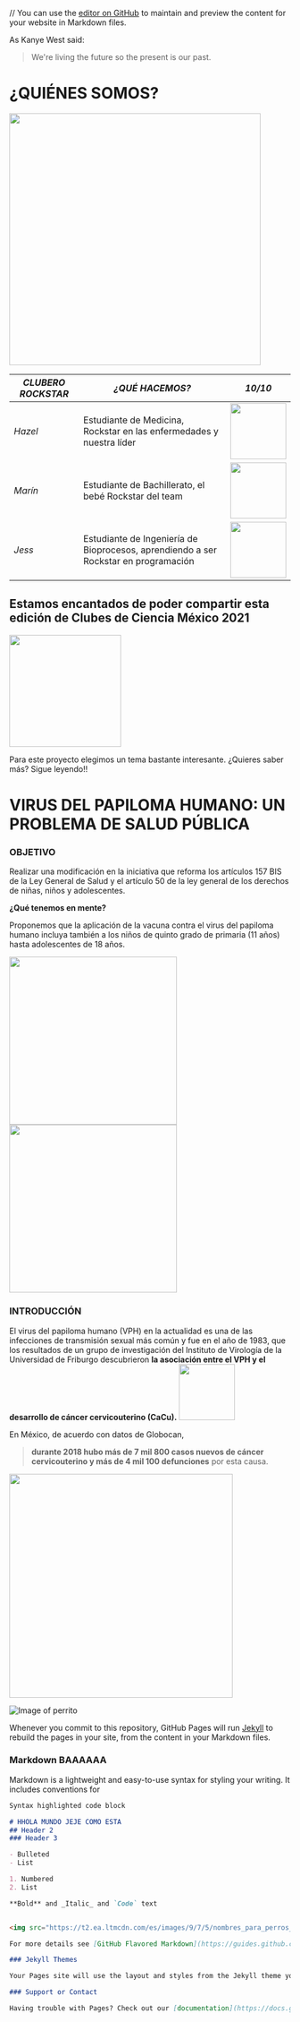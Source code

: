 //
You can use the [editor on GitHub](https://github.com/CdeCMx-org/proyectos-2021-club_14_1_cocobacilos/edit/gh-pages/index.md) to maintain and preview the content for your website in Markdown files.

As Kanye West said:

> We're living the future so
> the present is our past.

# ¿QUIÉNES SOMOS?

<img src="https://user-images.githubusercontent.com/88797011/130245685-a04a1e76-df88-42cf-b3c1-eb4a89a0ed06.png" width=450>


_CLUBERO ROCKSTAR_ | _¿QUÉ HACEMOS?_ | _10/10_
------------ | ------------- | -------------
*Hazel* | Estudiante de Medicina, Rockstar en las enfermedades y nuestra líder  | <img src="https://cdns.iconmonstr.com/wp-content/assets/preview/2017/96/iconmonstr-medical-19.png" width=100>
*Marín* | Estudiante de Bachillerato, el bebé Rockstar del team  | <img src="https://cdns.iconmonstr.com/wp-content/assets/preview/2017/96/iconmonstr-school-13.png" width=100>
*Jess* | Estudiante de Ingeniería de Bioprocesos, aprendiendo a ser Rockstar en programación | <img src="https://cdns.iconmonstr.com/wp-content/assets/preview/2017/96/iconmonstr-school-18.png" width=100>


## Estamos encantados de poder compartir esta edición de Clubes de Ciencia México 2021 
<img src="https://user-images.githubusercontent.com/88797011/130247755-d3891cd8-d4f3-4a3b-8718-e35b60a9006c.png" width=200>

Para este proyecto elegimos un tema bastante interesante. ¿Quieres saber más? Sigue leyendo!! 


# VIRUS DEL PAPILOMA HUMANO: UN PROBLEMA DE SALUD PÚBLICA 
### OBJETIVO
Realizar una modificación en la iniciativa que reforma los artículos 157 BIS de la Ley General de Salud y el artículo 50 de la ley general de los derechos de niñas, niños y adolescentes.

**¿Qué tenemos en mente?**

Proponemos que la aplicación de la vacuna contra el virus del papiloma humano incluya también a los niños  de quinto grado de primaria (11 años) hasta adolescentes de 18 años.

<img src="https://elcomercio.pe/resizer/AlcGJ1AVEdjL-MrJRZ8--kZtdDE=/580x330/smart/filters:format(jpeg):quality(75)/cloudfront-us-east-1.images.arcpublishing.com/elcomercio/VYQPVM2HM5H7RKYICAXS5RDHSA.jpg" width=300> <img src="https://anmdecolombia.org.co/wp-content/uploads/2021/04/vacunaci%C3%B3n-covid-19-ni%C3%B1os-adolescentes.jpeg" width=300>

### INTRODUCCIÓN

El virus del papiloma humano (VPH) en la actualidad es una de las infecciones de transmisión sexual más común y fue en el año de 1983, que los resultados de un grupo de investigación del Instituto de Virología de la Universidad de Friburgo descubrieron **la asociación entre el VPH y el desarrollo de cáncer cervicouterino (CaCu).**  <img src="https://upload.wikimedia.org/wikipedia/commons/thumb/e/eb/Siegel_der_Albert-Ludwigs-Universit%C3%A4t_Freiburg.svg/150px-Siegel_der_Albert-Ludwigs-Universit%C3%A4t_Freiburg.svg.png" width=100>

En México, de acuerdo con datos de Globocan, 

> **durante 2018 hubo más de 7 mil 800 casos nuevos de cáncer cervicouterino y más de 4 mil 100 defunciones** por esta causa.

<img src="https://drgermancastelazo.com/wp-content/uploads/2019/05/shutterstock_218163580-1024x1024.jpg" width=400>




 

![Image of perrito](https://t2.ea.ltmcdn.com/es/images/9/7/5/nombres_para_perros_originales_y_bonitos_5579_orig.jpg)

Whenever you commit to this repository, GitHub Pages will run [Jekyll](https://jekyllrb.com/) to rebuild the pages in your site, from the content in your Markdown files.

### Markdown BAAAAAA

Markdown is a lightweight and easy-to-use syntax for styling your writing. It includes conventions for

```markdown
Syntax highlighted code block

# HHOLA MUNDO JEJE COMO ESTA
## Header 2
### Header 3

- Bulleted
- List

1. Numbered
2. List

**Bold** and _Italic_ and `Code` text


<img src="https://t2.ea.ltmcdn.com/es/images/9/7/5/nombres_para_perros_originales_y_bonitos_5579_orig.jpg" width=200>

For more details see [GitHub Flavored Markdown](https://guides.github.com/features/mastering-markdown/).

### Jekyll Themes

Your Pages site will use the layout and styles from the Jekyll theme you have selected in your [repository settings](https://github.com/CdeCMx-org/proyectos-2021-club_14_1_cocobacilos/settings/pages). The name of this theme is saved in the Jekyll `_config.yml` configuration file.

### Support or Contact

Having trouble with Pages? Check out our [documentation](https://docs.github.com/categories/github-pages-basics/) or [contact support](https://support.github.com/contact) and we’ll help you sort it out.
